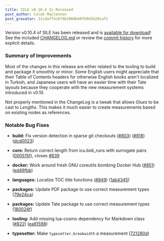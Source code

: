 ```yaml
---
title: SILE v0.10.4 Is Released
post_author: Caleb Maclennan
post_gravatar: 11cdaff4c6f9b290db40f69d3b20caf1
---
```


Version v0.10.4 of SILE has been released and is [available for download][release]! 
See the included [CHANGELOG.md][changelog] or review the [commit history][commits] for more explicit details.

### Summary of Improvements

Most of the changes in this release are either related to the tooling to build and package it smoothly or minor. Some English users might appreciate that their Table of Contents headers for otherwise English books aren't localized in Turkish, and Japanese users will have an easier time with their Tate layouts because they cooperate with the new measurement systems introduced in v0.10.

Not properly mentioned in the ChangeLog is a tweak that allows *Glues* to be cast to *Lengths*. This makes it much easier to create measurements based on existing nodes as references.

### Notable Bug Fixes

* **build:** Fix version detection in sparse git checkouts ([#803](https://github.com/sile-typesetter/sile/issues/803)) ([#818](https://github.com/sile-typesetter/sile/issues/818)) ([dcd0023](https://github.com/sile-typesetter/sile/commit/dcd00236f20a70e2610319441b4bb4c10b96cc02))
* **core:** Return correct length from icu.bidi_runs with surrogate pairs ([000515f](https://github.com/sile-typesetter/sile/commit/000515fccd68f7467ee199c064634d4ce25bfc18)), closes [#839](https://github.com/sile-typesetter/sile/issues/839)
* **docker:** Work around fresh GNU coreutils bombing Docker Hub ([#851](https://github.com/sile-typesetter/sile/issues/851)) ([ed49fbb](https://github.com/sile-typesetter/sile/commit/ed49fbbf1128c03f3e4358d89086f16cbd786be6))
* **languages:** Localize TOC title functions ([#849](https://github.com/sile-typesetter/sile/issues/849)) ([1ab4345](https://github.com/sile-typesetter/sile/commit/1ab434582aa3f555212f021cc47ad5d354a570b8))
* **packages:** Update PDF package to use correct measurement types ([79e24ca](https://github.com/sile-typesetter/sile/commit/79e24ca71bef1f3d5b2f9e978bbef1bb8a5a5b03))
* **packages:** Update Tate package to use correct measurement types ([180024f](https://github.com/sile-typesetter/sile/commit/180024f29c3002317a27df042139ae97b79907ad))
* **tooling:** Add missing lua-cosmo dependency for Markdown class ([#822](https://github.com/sile-typesetter/sile/issues/822)) ([ea81598](https://github.com/sile-typesetter/sile/commit/ea815984d27d15770613a57f019284136fbf3bbd))
* **typesetter:** Make `typesetter.breakwidth` a measurement ([721280d](https://github.com/sile-typesetter/sile/commit/721280dde51d834ab170efb75eba73771f5cda59))

  [release]: https://github.com/sile-typesetter/sile/releases/tag/v0.10.4
  [changelog]: https://github.com/sile-typesetter/sile/blob/master/CHANGELOG.md
  [commits]: https://github.com/sile-typesetter/sile/compare/v0.10.3...v0.10.4
  [wiki]: https://github.com/sile-typesetter/sile/wiki
